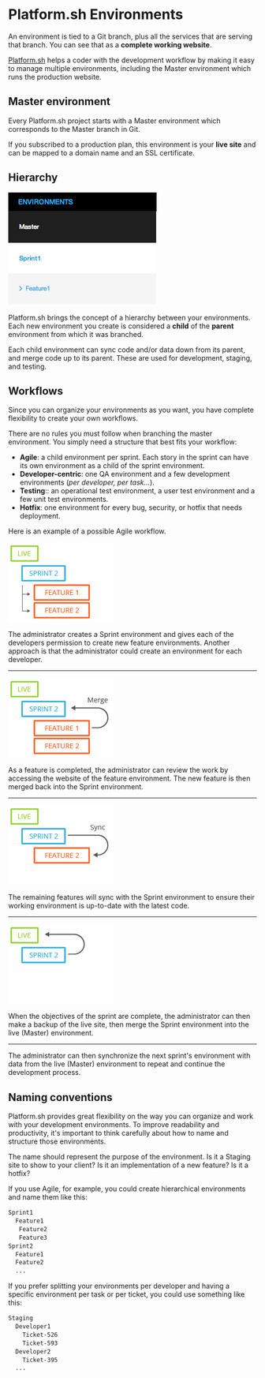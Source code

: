 # Platform.sh Environments

An environment is tied to a Git branch, plus all the services that are serving that branch. You can see that as a **complete working website**.

[Platform.sh](https://platform.sh) helps a coder with the development workflow by making it easy to manage multiple environments, including the Master environment which runs the production website.

## Master environment

Every Platform.sh project starts with a Master environment which corresponds to the Master branch in Git.

If you subscribed to a production plan, this environment is your **live site** and can be mapped to a domain name and an SSL certificate.

## Hierarchy

![](images/clone-hierarchy.png)

Platform.sh brings the concept of a hierarchy between your environments.
Each new environment you create is considered a **child** of the **parent** environment from which it was branched.

Each child environment can sync code and/or data down from its parent, and merge code up to its parent. These are used for development, staging, and testing.

## Workflows

Since you can organize your environments as you want, you have complete flexibility to create your own workflows.

There are no rules you must follow when branching the master environment. You simply need a structure that best fits your workflow:

-   **Agile**: a child environment per sprint. Each story in the sprint
    can have its own environment as a child of the sprint environment.
-   **Developer-centric**: one QA environment and a few development
    environments (*per developer, per task...*).
-   **Testing**:: an operational test environment, a user test
    environment and a few unit test environments.
-   **Hotfix**: one environment for every bug, security, or hotfix that
    needs deployment.

Here is an example of a possible Agile workflow.

![image](/use-platform/images/branches.png)


The administrator creates a Sprint environment and gives each of the developers permission to create new feature environments. Another approach is that the administrator could create an environment for each developer.

------------------------------------------------------------------------

![image](/use-platform/images/merge.png)


As a feature is completed, the administrator can review the work by accessing the website of the feature environment. The new feature is then merged back into the Sprint environment.

------------------------------------------------------------------------

![image](/use-platform/images/sync.png)

The remaining features will sync with the Sprint environment to ensure their working environment is up-to-date with the latest code.

------------------------------------------------------------------------

![image](/use-platform/images/merge-live.png)

When the objectives of the sprint are complete, the administrator can then make a backup of the live site, then merge the Sprint environment into the live (Master) environment.

------------------------------------------------------------------------

The administrator can then synchronize the next sprint's environment with data from the live (Master) environment to repeat and continue the development process.

## Naming conventions

Platform.sh provides great flexibility on the way you can organize and work with your development environments. To improve readability and productivity, it's important to think carefully about how to name and structure those environments.

The name should represent the purpose of the environment. Is it a Staging site to show to your client? Is it an implementation of a new feature? Is it a hotfix?

If you use Agile, for example, you could create hierarchical environments and name them like this:

```bash
Sprint1
  Feature1
   Feature2
   Feature3
Sprint2
  Feature1
  Feature2
  ...
```

If you prefer splitting your environments per developer and having a specific environment per task or per ticket, you could use something like this:

```bash
Staging
  Developer1
    Ticket-526
    Ticket-593
  Developer2
    Ticket-395
  ...
```
